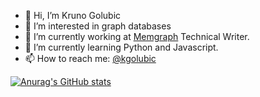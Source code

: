- 👋 Hi, I’m Kruno Golubic
- 👀 I’m interested in graph databases
- 🔭 I’m currently working at [Memgraph](https://memgraph.com/) Technical Writer.
- 🌱 I’m currently learning Python and Javascript.
- 📫 How to reach me: [@kgolubic](https://twitter.com/kgolubic)

[![Anurag's GitHub stats](https://github-readme-stats.vercel.app/api?username=kgolubic)](https://github.com/anuraghazra/github-readme-stats)

<!---
kgolubic/kgolubic is a ✨ special ✨ repository because its `README.md` (this file) appears on your GitHub profile.
You can click the Preview link to take a look at your changes.
--->
